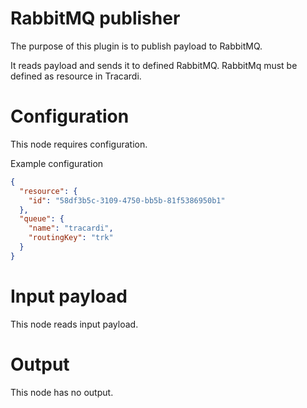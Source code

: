 # RabbitMQ publisher

The purpose of this plugin is to publish payload to RabbitMQ.

It reads payload and sends it to defined RabbitMQ. RabbitMq must be defined as resource in Tracardi.

# Configuration

This node requires configuration.

Example configuration

```json
{
  "resource": {
    "id": "58df3b5c-3109-4750-bb5b-81f5386950b1"
  },
  "queue": {
    "name": "tracardi",
    "routingKey": "trk"
  }
}
```

# Input payload

This node reads input payload.

# Output

This node has no output. 
 
